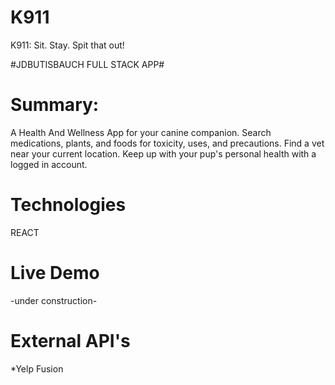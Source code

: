 # K911
K911: Sit. Stay. Spit that out!

#JDBUTISBAUCH FULL STACK APP#

# Summary:
  A Health And Wellness App for your canine companion.  Search medications, plants, and foods for toxicity, uses, and precautions.  Find a vet near your current location. Keep up with your pup's personal health with a logged in account.
  
# Technologies

 REACT
 
 # Live Demo
 
 -under construction-
 
 # External API's
  *Yelp Fusion
